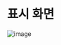 # 표시 화면
![image](https://github.com/TaehanLee07/HTML_STUDY/assets/121335699/5d68da67-60a4-424e-8909-a91b9a35f36c)
